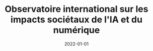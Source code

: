 ---
title: Observatoire international sur les impacts sociétaux de l'IA et du numérique


summary: 
tags:
  - academia
date: 2022-01-01
external_link: https://observatoire-ia.ulaval.ca
---